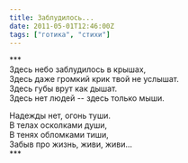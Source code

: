 ```yaml
---
title: Заблудилось...
date: 2011-05-01T12:46:00Z
tags: ["готика", "стихи"]
---
```


\*\*\*  
Здесь небо заблудилось в крышах,  
Здесь даже громкий крик твой не услышат.  
Здесь губы врут как дышат.  
Здесь нет людей -- здесь только мыши.

Надежды нет, огонь туши.  
В телах осколками души,  
В тенях обломками тиши,  
Забыв про жизнь, живи, живи...  
\*\*\*


